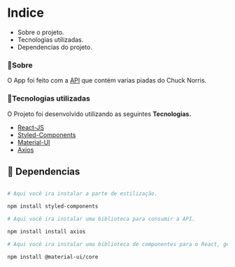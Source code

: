 

# Indice

- Sobre o projeto.
- Tecnologias utilizadas.
- Dependencias do projeto.

### 📖Sobre

O App foi feito com a [API](http://www.icndb.com/api/) que contém varias piadas do Chuck Norris. 

### 🚀Tecnologias utilizadas

O Projeto foi desenvolvido utilizando as seguintes <b>Tecnologias.</b>

- [React-JS](https://pt-br.reactjs.org/)
- [Styled-Components](https://styled-components.com/)
- [Material-UI](https://material-ui.com/pt/)
- [Axios](https://axios-http.com/docs/intro)




## 📁 Dependencias

```bash

# Aqui você ira instalar a parte de estilização.

npm install styled-components

# Aqui você ira instalar uma biblioteca para consumir a API.

npm install install axios

# Aqui você ira instalar uma biblioteca de componentes para o React, gerando mais agilidade.

npm install @material-ui/core

```


